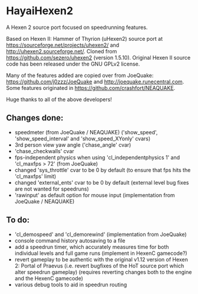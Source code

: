 # HayaiHexen2
A Hexen 2 source port focused on speedrunning features.

Based on Hexen II: Hammer of Thyrion (uHexen2) source port at https://sourceforge.net/projects/uhexen2/ and http://uhexen2.sourceforge.net/.
Cloned from https://github.com/sezero/uhexen2 (version 1.5.10).
Original Hexen II source code has been released under the GNU GPLv2 license.

Many of the features added are copied over from JoeQuake: https://github.com/j0zzz/JoeQuake and http://joequake.runecentral.com. Some features originated in https://github.com/crashfort/NEAQUAKE.

Huge thanks to all of the above developers!


## Changes done:

* speedmeter (from JoeQuake / NEAQUAKE) ('show_speed', 'show_speed_interval' and 'show_speed_XYonly' cvars)
* 3rd person view yaw angle ('chase_angle' cvar)
* 'chase_checkwalls' cvar
* fps-independent physics when using 'cl_independentphysics 1' and 'cl_maxfps > 72' (from JoeQuake)
* changed 'sys_throttle' cvar to be 0 by default (to ensure that fps hits the 'cl_maxfps' limit)
* changed 'external_ents' cvar to be 0 by default (external level bug fixes are not wanted for speedruns)
* 'rawinput' as default option for mouse input (implementation from JoeQuake / NEAQUAKE)

## To do:

* 'cl_demospeed' and 'cl_demorewind' (implementation from JoeQuake)
* console command history autosaving to a file
* add a speedrun timer, which accurately measures time for both individual levels and full game runs (implement in HexenC gamecode?)
* revert gameplay to be authentic with the original v1.12 version of Hexen 2: Portal of Praevus (i.e. revert bugfixes of the HoT source port which alter speedrun gameplay) (requires reverting changes both to the engine and the HexenC gamecode)
* various debug tools to aid in speedrun routing